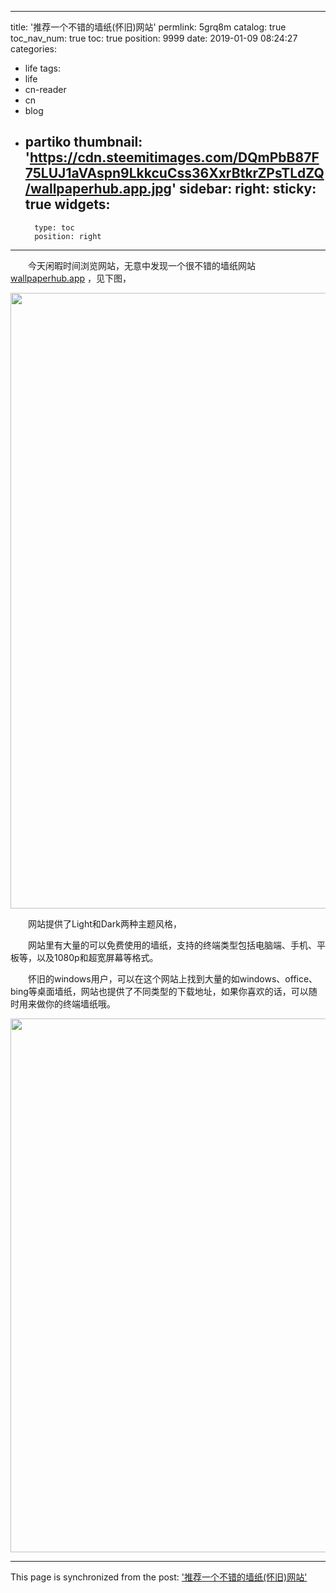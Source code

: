 
---
title: '推荐一个不错的墙纸(怀旧)网站'
permlink: 5grq8m
catalog: true
toc_nav_num: true
toc: true
position: 9999
date: 2019-01-09 08:24:27
categories:
- life
tags:
- life
- cn-reader
- cn
- blog
- partiko
thumbnail: 'https://cdn.steemitimages.com/DQmPbB87F75LUJ1aVAspn9LkkcuCss36XxrBtkrZPsTLdZQ/wallpaperhub.app.jpg'
sidebar:
    right:
        sticky: true
widgets:
    -
        type: toc
        position: right
---


<html>
<p>　　今天闲暇时间浏览网站，无意中发现一个很不错的墙纸网站 <a href="https://wallpaperhub.app">wallpaperhub.app</a> ，见下图，</p>
<p><img src="https://cdn.steemitimages.com/DQmPbB87F75LUJ1aVAspn9LkkcuCss36XxrBtkrZPsTLdZQ/wallpaperhub.app.jpg" width="1895" height="985"/></p>
<p>　　网站提供了Light和Dark两种主题风格，</p>
<p>　　网站里有大量的可以免费使用的墙纸，支持的终端类型包括电脑端、手机、平板等，以及1080p和超宽屏幕等格式。</p>
<p>　　怀旧的windows用户，可以在这个网站上找到大量的如windows、office、bing等桌面墙纸，网站也提供了不同类型的下载地址，如果你喜欢的话，可以随时用来做你的终端墙纸哦。</p>
<p><img src="https://cdn.steemitimages.com/DQmSG47EqN3bSnAYc6fZHFCJ2shVfaSxSSW3xK2BQ44TVxm/wallpaperhub2.app.png" width="1900" height="854"/></p>
</html>

- - -

This page is synchronized from the post: ['推荐一个不错的墙纸(怀旧)网站'](https://steemit.com/@rivalhw/5grq8m)

